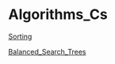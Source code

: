 # Algorithms_Cs

[Sorting](Sorting/Sorting.md)

[Balanced_Search_Trees](Symbol_Tables/Balanced_Search_Trees.md)